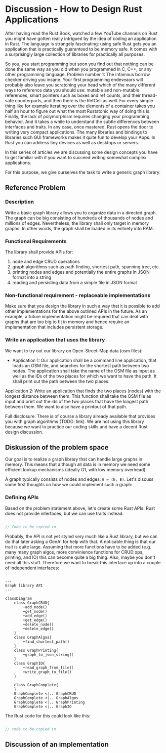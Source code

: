 # Discussion - How to Design Rust Applications

After having read the Rust Book, watched a few YouTube channels on Rust you might have gotten really intrigued by the idea of coding an application in Rust.
The language is strangely fascinating: using safe Rust gets you an application that is practically guaranteed to be memory safe. It comes with a surprisingly
large collection of libraries for practically all purposes.

So you, you start programming but soon you find out that nothing can be done the same way as you did when you programmed in C, C++, or any other programming language. Problem number 1: The infamous borrow checker driving you insane. Your first programming endeveaors will probably also leave you scratching your head which of the many different ways to reference data you should use: mutable and non-mutable references, smart pointers such as boxes and ref counts, and their thread-safe counterparts, and then there is the RefCell as well.
For every simple thing like for example iterating over the elements of a container takes you half an hour to figure out what the most Rustatonic way of doing this is.
Finally, the lack of polymorphism requires changing your programming behavior. And it takes a while to understand the subtle differences between interfaces and traits.
In any case, once mastered, Rust opens the door to writing very compact applications. The many libraries and bindings to libraries such GUI frameworks makes it quite fun to develop your Apps. In Rust you can address tiny devices as well as desktops or servers.

In this series of articles we are discussing some design concepts you have to get familiar with if you want to succeed writing somewhat complex applications.

For this purpose, we give ourselves the task to write a generic graph library:

## Reference Problem

### Description

Write a basic graph library allows you to organize data in a directed graph. The graph can be big consisting of hundreds of thousands of nodes and millions of edges. Nevertheless, the library shall only target in memory graphs. In other words, the graph shall be loaded in its entirety into RAM.

### Functional Requirements

The library shall provide APIs for:

1. node and edge CRUD operations
2. graph algorithms such as path finding, shortest path, spanning tree, etc.
3. printing nodes and edges and potentially the entire graphs in JSON format into a string
4. reading and persisting data from a simple file in JSON format

### Non-functional requirement - replaceable implementations

Make sure that you design the library in such a way that it is possible to add other implementations for the above outlined APIs in the future. As an example, a future implementation might be required that can deal with graphs that are too big to fit in memory and hence require an implementation that includes persistent storage.

### Write an application that uses the library

We want to try out our library on Open-Street-Map data (osm files):

- Application 1:  Our application shall be a command line application, that loads an OSM file, and searches for the shortest path between two nodes. The application shall take the name of the OSM file as input as well as the IDs of the two places for which we want to have the path. It shall print out the path between the two places.

Application 2: Write an application that finds the two places (nodes) with the longest distance between them. This function shall take the OSM file as input and print out the ids of the two places that have the longest path between them. We want to also have a printout of that path.

Full disclosure: There is of course a library already available that provides you with graph algorithms (TODO: link). We are not using this library because we want to practice our coding skills and have a decent Rust design discussion.

## Diskussion of the problem space

Our goal is to realize a graph library that can handle large graphs in memory. This means that although all data is in memory we need some efficient lookup mechanisms (ideally O1, with low memory overhead).

A graph typically consists of nodes and edges: `G = (N, E)`. Let's discuss some first thoughts on how we could implement such a graph:

### Defining APIs

Based on the problem statement above, let's create some Rust APIs. Rust does not provide interfaces, but we can use traits instead:

```rust

// Code to be copied in

```

Probably, the API is not yet styled very much like a Rust library, but we can do that later asking a GenAI for help with that. A noticable thing is that our trait is quite large. Assuming that more functions have to be added (e.g. many many graph algos, more convinience functions for CRUD ops, printing, and IO) this can become quite a big thing. Also, maybe you don't need all this stuff. Therefore we want to break this interface up into a couple of independent interfaces:

```mermaid

---
Graph library API
---

classDiagram
    class GraphCRUD{
        +add_node()
        +get_node()
        +add_edge()
        +get_edge()
        +delete_node()
        +delete_edge()
    }
    class GraphAlgos{
        +find_shortest_path()
    }
    class GraphPrinting{
        +graph_to_json_string()
    }
    class GraphIO{
        +read_graph_from_file()
        +write_graph_to_file()
    }

    class GraphComplete{
    }
    GraphComplete <|.. GraphCRUD
    GraphComplete <|.. GraphAlgos
    GraphComplete <|.. GraphPrinting
    GraphComplete <|.. GraphIO

```

The Rust code for this could look like this:

```rust

// code to be copied in

```

## Discussion of an implementation

